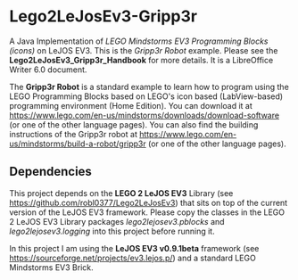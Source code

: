 # Lego2LeJosEv3-Gripp3r
A Java Implementation of _LEGO Mindstorms EV3 Programming Blocks (icons)_ on LeJOS EV3. This is the _Gripp3r Robot_ example.
Please see the **Lego2LeJosEv3_Gripp3r_Handbook** for more details. It is a LibreOffice Writer 6.0 document.

The **Gripp3r Robot** is a standard example to learn how to program using the LEGO Programming Blocks based on LEGO's icon based (LabView-based) programming environment (Home Edition). You can download it at https://www.lego.com/en-us/mindstorms/downloads/download-software (or one of the other language pages).
You can also find the building instructions of the Gripp3r robot at https://www.lego.com/en-us/mindstorms/build-a-robot/gripp3r (or one of the other language pages).

## Dependencies
This project depends on the **LEGO 2 LeJOS EV3** Library (see https://github.com/robl0377/Lego2LeJosEv3) that sits on top of the current version of the LeJOS EV3 framework. Please copy the classes in the LEGO 2 LeJOS EV3 Library packages _lego2lejosev3.pblocks_ and _lego2lejosev3.logging_ into this project before running it.

In this project I am using the **LeJOS EV3 v0.9.1beta** framework (see https://sourceforge.net/projects/ev3.lejos.p/) and a standard LEGO Mindstorms EV3 Brick.


